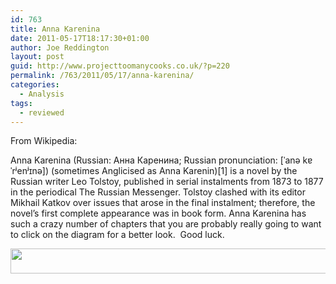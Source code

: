 ```yaml
---
id: 763
title: Anna Karenina
date: 2011-05-17T18:17:30+01:00
author: Joe Reddington
layout: post
guid: http://www.projecttoomanycooks.co.uk/?p=220
permalink: /763/2011/05/17/anna-karenina/
categories:
  - Analysis
tags:
  - reviewed
---
```

From Wikipedia:

Anna Karenina (Russian: Анна Каренина; Russian pronunciation: [ˈanə kɐˈrʲenʲɪnə]) (sometimes Anglicised as Anna Karenin)[1] is a novel by the Russian writer Leo Tolstoy, published in serial instalments from 1873 to 1877 in the periodical The Russian Messenger. Tolstoy clashed with its editor Mikhail Katkov over issues that arose in the final instalment; therefore, the novel&#8217;s first complete appearance was in book form. Anna Karenina has such a crazy number of chapters that you are probably really going to want to click on the diagram for a better look.  Good luck.

[<img loading="lazy" class="aligncenter size-large wp-image-6579" src="http://joereddington.com/wp-content/uploads/2011/05/Dendrogram-4-1024x41.png" alt="" width="1000" height="40" srcset="https://joereddington.com/wp-content/uploads/2011/05/Dendrogram-4-1024x41.png 1024w, https://joereddington.com/wp-content/uploads/2011/05/Dendrogram-4-300x12.png 300w, https://joereddington.com/wp-content/uploads/2011/05/Dendrogram-4-768x31.png 768w" sizes="(max-width: 1000px) 100vw, 1000px" />](http://joereddington.com/wp-content/uploads/2011/05/Dendrogram-4.png)